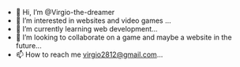 - 👋 Hi, I’m @Virgio-the-dreamer
- 👀 I’m interested in websites and video games ...
- 🌱 I’m currently learning web development...
- 💞️ I’m looking to collaborate on a game and maybe a website in the future...
- 📫 How to reach me virgio2812@gmail.com...

<!---
Virgio-the-dreamer/Virgio-the-dreamer is a ✨ special ✨ repository because its `README.md` (this file) appears on your GitHub profile.
You can click the Preview link to take a look at your changes.
--->
